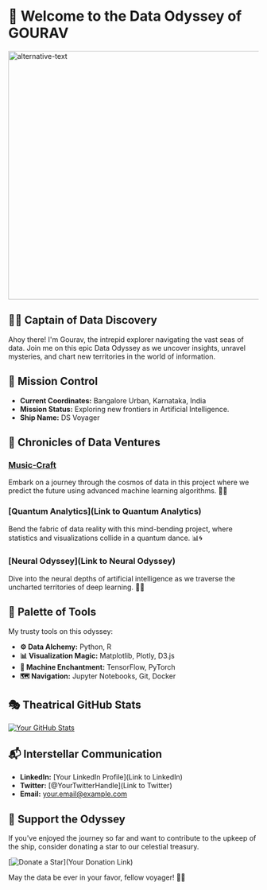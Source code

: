 # 🌌 Welcome to the Data Odyssey of GOURAV

<img src="https://github.com/Gourav052003/Gourav052003/assets/81559597/169c028e-106c-4867-adee-a1a85c2831c2" alt="alternative-text"  height = 500px width = 1000px >

## 👨‍💻 Captain of Data Discovery

Ahoy there! I'm Gourav, the intrepid explorer navigating the vast seas of data. Join me on this epic Data Odyssey as we uncover insights, unravel mysteries, and chart new territories in the world of information.

## 🚀 Mission Control

- **Current Coordinates:** Bangalore Urban, Karnataka, India
- **Mission Status:** Exploring new frontiers in Artificial Intelligence.
- **Ship Name:** DS Voyager

## 📜 Chronicles of Data Ventures

### [Music-Craft](https://github.com/Gourav052003/Music-Craft)
Embark on a journey through the cosmos of data in this project where we predict the future using advanced machine learning algorithms. 🚀🌠

### [Quantum Analytics](Link to Quantum Analytics)
Bend the fabric of data reality with this mind-bending project, where statistics and visualizations collide in a quantum dance. 📊🌀

### [Neural Odyssey](Link to Neural Odyssey)
Dive into the neural depths of artificial intelligence as we traverse the uncharted territories of deep learning. 🧠🌊

## 🎨 Palette of Tools

My trusty tools on this odyssey:

- **⚙️ Data Alchemy:** Python, R
- **📊 Visualization Magic:** Matplotlib, Plotly, D3.js
- **🤖 Machine Enchantment:** TensorFlow, PyTorch
- **🗺️ Navigation:** Jupyter Notebooks, Git, Docker

## 🎭 Theatrical GitHub Stats

[![Your GitHub Stats](https://github-readme-stats.vercel.app/api?username=yourusername&show_icons=true&theme=dracula)](https://github.com/yourusername)

## 📬 Interstellar Communication

- **LinkedIn:** [Your LinkedIn Profile](Link to LinkedIn)
- **Twitter:** [@YourTwitterHandle](Link to Twitter)
- **Email:** [your.email@example.com](mailto:your.email@example.com)

## 🌟 Support the Odyssey

If you've enjoyed the journey so far and want to contribute to the upkeep of the ship, consider donating a star to our celestial treasury.

[![Donate a Star](https://img.shields.io/badge/Donate%20a%20Star-Contribute-yellow)](Your Donation Link)

May the data be ever in your favor, fellow voyager! 🌌✨
